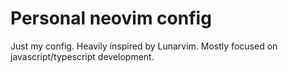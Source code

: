 # Personal neovim config 
Just my config. Heavily inspired by Lunarvim. Mostly focused on javascript/typescript development.
